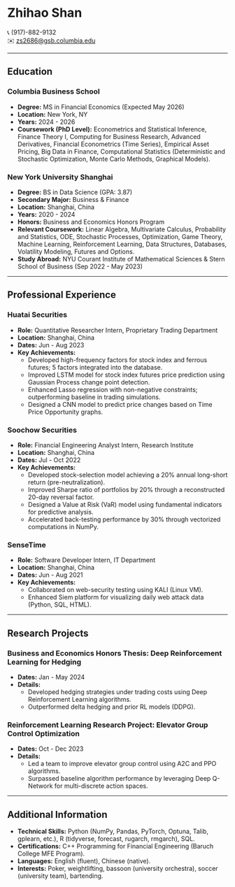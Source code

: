 # Zhihao Shan

📞 (917)-882-9132  
✉️ zs2686@gsb.columbia.edu  

---

## Education

### Columbia Business School
- **Degree:** MS in Financial Economics (Expected May 2026)  
- **Location:** New York, NY  
- **Years:** 2024 - 2026  
- **Coursework (PhD Level):** Econometrics and Statistical Inference, Finance Theory I, Computing for Business Research, Advanced Derivatives, Financial Econometrics (Time Series), Empirical Asset Pricing, Big Data in Finance, Computational Statistics (Deterministic and Stochastic Optimization, Monte Carlo Methods, Graphical Models).

### New York University Shanghai
- **Degree:** BS in Data Science (GPA: 3.87)  
- **Secondary Major:** Business & Finance  
- **Location:** Shanghai, China  
- **Years:** 2020 - 2024  
- **Honors:** Business and Economics Honors Program  
- **Relevant Coursework:** Linear Algebra, Multivariate Calculus, Probability and Statistics, ODE, Stochastic Processes, Optimization, Game Theory, Machine Learning, Reinforcement Learning, Data Structures, Databases, Volatility Modeling, Futures and Options.  
- **Study Abroad:** NYU Courant Institute of Mathematical Sciences & Stern School of Business (Sep 2022 - May 2023)

---

## Professional Experience

### Huatai Securities
- **Role:** Quantitative Researcher Intern, Proprietary Trading Department  
- **Location:** Shanghai, China  
- **Dates:** Jun - Aug 2023  
- **Key Achievements:**
  - Developed high-frequency factors for stock index and ferrous futures; 5 factors integrated into the database.
  - Improved LSTM model for stock index futures price prediction using Gaussian Process change point detection.
  - Enhanced Lasso regression with non-negative constraints; outperforming baseline in trading simulations.
  - Designed a CNN model to predict price changes based on Time Price Opportunity graphs.

### Soochow Securities
- **Role:** Financial Engineering Analyst Intern, Research Institute  
- **Location:** Shanghai, China  
- **Dates:** Jul - Oct 2022  
- **Key Achievements:**
  - Developed stock-selection model achieving a 20% annual long-short return (pre-neutralization).
  - Improved Sharpe ratio of portfolios by 20% through a reconstructed 20-day reversal factor.
  - Designed a Value at Risk (VaR) model using fundamental indicators for predictive analysis.
  - Accelerated back-testing performance by 30% through vectorized computations in NumPy.

### SenseTime
- **Role:** Software Developer Intern, IT Department  
- **Location:** Shanghai, China  
- **Dates:** Jun - Aug 2021  
- **Key Achievements:**
  - Collaborated on web-security testing using KALI (Linux VM).
  - Enhanced Siem platform for visualizing daily web attack data (Python, SQL, HTML).

---

## Research Projects

### Business and Economics Honors Thesis: Deep Reinforcement Learning for Hedging
- **Dates:** Jan - May 2024  
- **Details:** 
  - Developed hedging strategies under trading costs using Deep Reinforcement Learning algorithms.
  - Outperformed delta hedging and prior RL models (DDPG).

### Reinforcement Learning Research Project: Elevator Group Control Optimization
- **Dates:** Oct - Dec 2023  
- **Details:** 
  - Led a team to improve elevator group control using A2C and PPO algorithms.
  - Surpassed baseline algorithm performance by leveraging Deep Q-Network for multi-discrete action spaces.
---

## Additional Information

- **Technical Skills:** Python (NumPy, Pandas, PyTorch, Optuna, Talib, gplearn, etc.), R (tidyverse, forecast, rugarch, rmgarch), SQL.  
- **Certifications:** C++ Programming for Financial Engineering (Baruch College MFE Program).  
- **Languages:** English (fluent), Chinese (native).  
- **Interests:** Poker, weightlifting, bassoon (university orchestra), soccer (university team), bartending.

